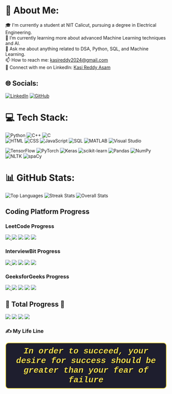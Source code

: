 # 💫 About Me:
🎓 I'm currently a student at NIT Calicut, pursuing a degree in Electrical Engineering.<br>
🌱 I’m currently learning more about advanced Machine Learning techniques and AI.<br>
💬 Ask me about anything related to DSA, Python, SQL, and Machine Learning.<br>
📫 How to reach me: [kasireddy2024@gmail.com](mailto:kasireddy2024@gmail.com)<br>
🔗 Connect with me on LinkedIn: [Kasi Reddy Asam](https://www.linkedin.com/in/kasireddy-asam-bb8038283/)

## 🌐 Socials:
[![LinkedIn](https://img.shields.io/badge/LinkedIn-%230077B5.svg?logo=LinkedIn&logoColor=white)](https://www.linkedin.com/in/kasireddy-asam-bb8038283/) [![GitHub](https://img.shields.io/badge/GitHub-%23121011.svg?logo=GitHub&logoColor=white)](https://github.com/kasireddyasam)

# 💻 Tech Stack:

![Python](https://img.shields.io/badge/python-3670A0?style=for-the-badge&logo=python&logoColor=ffdd54) 
![C++](https://img.shields.io/badge/c++-%2300599C.svg?style=for-the-badge&logo=c%2B%2B&logoColor=white) 
![C](https://img.shields.io/badge/c-%2300599C.svg?style=for-the-badge&logo=c&logoColor=white)  
![HTML](https://img.shields.io/badge/HTML-%23E34F26.svg?style=for-the-badge&logo=html5&logoColor=white) 
![CSS](https://img.shields.io/badge/CSS-%231572B6.svg?style=for-the-badge&logo=css3&logoColor=white) 
![JavaScript](https://img.shields.io/badge/JavaScript-%23323330.svg?style=for-the-badge&logo=javascript&logoColor=%23F7DF1E) 
![SQL](https://img.shields.io/badge/SQL-%2300f.svg?style=for-the-badge&logo=mysql&logoColor=white) 
![MATLAB](https://img.shields.io/badge/MATLAB-%23E4405F.svg?style=for-the-badge&logo=MATLAB&logoColor=white) 
![Visual Studio](https://img.shields.io/badge/Visual%20Studio-%235C2D91.svg?style=for-the-badge&logo=visual%20studio&logoColor=white) 

![TensorFlow](https://img.shields.io/badge/TensorFlow-%23FF6F00.svg?style=for-the-badge&logo=TensorFlow&logoColor=white)
![PyTorch](https://img.shields.io/badge/PyTorch-%23EE4C2C.svg?style=for-the-badge&logo=PyTorch&logoColor=white)
![Keras](https://img.shields.io/badge/Keras-%23D00000.svg?style=for-the-badge&logo=Keras&logoColor=white)
![scikit-learn](https://img.shields.io/badge/scikit--learn-%23F7931E.svg?style=for-the-badge&logo=scikit-learn&logoColor=white)
![Pandas](https://img.shields.io/badge/pandas-%23150458.svg?style=for-the-badge&logo=pandas&logoColor=white)
![NumPy](https://img.shields.io/badge/numpy-%23013243.svg?style=for-the-badge&logo=numpy&logoColor=white)
![NLTK](https://img.shields.io/badge/NLTK-%23d3b4d2.svg?style=for-the-badge&logo=Natural%20Language%20Toolkit&logoColor=white)
![spaCy](https://img.shields.io/badge/spaCy-%2306A77D.svg?style=for-the-badge&logo=spaCy&logoColor=white)

# 📊 GitHub Stats:
![Top Languages](https://github-readme-stats.vercel.app/api/top-langs/?username=kasireddyasam&theme=dark&hide_border=false)
![Streak Stats](https://github-readme-streak-stats.herokuapp.com/?user=kasireddyasam&theme=dark&hide_border=false)
![Overall Stats](https://github-readme-stats.vercel.app/api?username=kasireddyasam&theme=dark&hide_border=false&include_all_commits=true&count_private=true)

## Coding Platform Progress

### LeetCode Progress
<p>
  <a href="https://leetcode.com/u/kasireddy_13177/" target="_blank">
    <img src="https://img.shields.io/badge/LeetCode-Profile-brightgreen?style=for-the-badge">
  </a>
  <img src="https://img.shields.io/badge/Easy-101-green?style=for-the-badge">
  <img src="https://img.shields.io/badge/Medium-102-yellow?style=for-the-badge">
  <img src="https://img.shields.io/badge/Hard-17-red?style=for-the-badge">
  <img src="https://img.shields.io/badge/Total-220-blue?style=for-the-badge">
</p>

### InterviewBit Progress
<p>
  <a href="https://www.interviewbit.com/profile/kasireddy-asam/" target="_blank">
    <img src="https://img.shields.io/badge/InterviewBit-Profile-brightgreen?style=for-the-badge">
  </a>
  <img src="https://img.shields.io/badge/Easy-57-green?style=for-the-badge">
  <img src="https://img.shields.io/badge/Medium-63-yellow?style=for-the-badge">
  <img src="https://img.shields.io/badge/Hard-7-red?style=for-the-badge">
  <img src="https://img.shields.io/badge/Total-127-blue?style=for-the-badge">
</p>

### GeeksforGeeks Progress
<p>
  <a href="https://www.geeksforgeeks.org/user/kasireddyasam13177/" target="_blank">
    <img src="https://img.shields.io/badge/GeeksforGeeks-Profile-brightgreen?style=for-the-badge">
  </a>
  <img src="https://img.shields.io/badge/Easy-16-green?style=for-the-badge">
  <img src="https://img.shields.io/badge/Medium-29-yellow?style=for-the-badge">
  <img src="https://img.shields.io/badge/Hard-1-red?style=for-the-badge">
  <img src="https://img.shields.io/badge/Total-46-blue?style=for-the-badge">
</p>

## 🚀 Total Progress 🚀
<p>
  <img src="https://img.shields.io/badge/Easy-175-2E8B57?style=for-the-badge">
  <img src="https://img.shields.io/badge/Medium-195-FFD700?style=for-the-badge">
  <img src="https://img.shields.io/badge/Hard-24-DC143C?style=for-the-badge">
  <img src="https://img.shields.io/badge/Total-394-1E90FF?style=for-the-badge">
</p>



### ✍ My Life Line

<div style="font-family: 'Courier New', Courier, monospace; font-size: 26px; color: #f0db4f; text-align: center; margin-top: 20px; padding: 10px; border: 2px solid #f0db4f; border-radius: 10px; background-color: #1e1e2e; font-style: italic; text-shadow: 1px 1px 2px #000;">
    <em><strong>In order to succeed, your desire for success should be greater than your fear of failure</strong></em>
</div>







